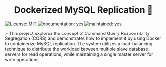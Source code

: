 <h1 align="center">Dockerized MySQL Replication 👋</h1>
<p>
  <a href="#" target="_blank">
    <img alt="License: MIT" src="https://img.shields.io/badge/License-MIT-yellow.svg" />
  </a>
  <img alt="documentation: yes" src="https://img.shields.io/badge/Documentation-Yes-green.svg" />
  <img alt="maintained: yes" src="https://img.shields.io/badge/Maintained-Yes-green.svg" />
</p>
> This project explores the concept of Command Query Responsibility Segregation (CQRS) and demonstrates how to implement it by using Docker to containerize MySQL replication. The system utilizes a load-balancing technique to distribute the workload between multiple slave database servers for read operations, while maintaining a single master server for write operations.
